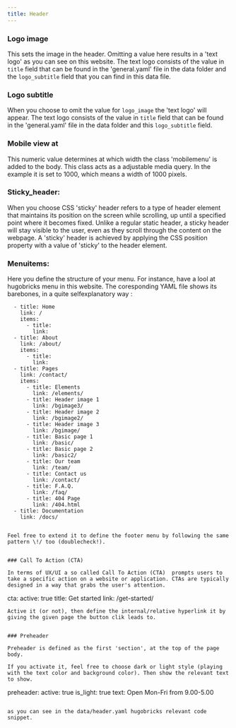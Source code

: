```yaml
---
title: Header 
---
```


### Logo image

This sets the image in the header. Omitting a value here results in a 'text logo' as you can see on this website. The text logo consists of the value in `title` field that can be found in the 'general.yaml' file in the data folder and the `logo_subtitle` field that you can find in this data file.

### Logo subtitle

When you choose to omit the value for `logo_image` the 'text logo' will appear. The text logo consists of the value in `title` field that can be found in the 'general.yaml' file in the data folder and this `logo_subtitle` field.

### Mobile view at

This numeric value determines at which width the class 'mobilemenu' is added to the body. This class acts as a adjustable media query. In the example it   is set to 1000, which means a width of 1000 pixels.



### Sticky_header: 

When you choose CSS 'sticky' header refers to a type of header element that maintains its position on the screen while scrolling, up until a specified point where it becomes fixed. Unlike a regular static header, a sticky header will stay visible to the user, even as they scroll through the content on the webpage. A 'sticky' header is achieved by applying the CSS position property with a value of 'sticky' to the header element.

### Menuitems:

Here you define the structure of your menu. For instance, have a lool at hugobricks menu in this website. The coresponding YAML file shows its barebones, in a quite selfexplanatory way :

```
  - title: Home
    link: /
    items: 
      - title:
        link:
  - title: About
    link: /about/
    items: 
      - title:
        link:
  - title: Pages
    link: /contact/
    items: 
      - title: Elements
        link: /elements/
      - title: Header image 1
        link: /bgimage3/
      - title: Header image 2
        link: /bgimage2/
      - title: Header image 3
        link: /bgimage/
      - title: Basic page 1
        link: /basic/
      - title: Basic page 2
        link: /basic2/
      - title: Our team
        link: /team/
      - title: Contact us
        link: /contact/
      - title: F.A.Q.
        link: /faq/
      - title: 404 Page
        link: /404.html
  - title: Documentation
    link: /docs/


Feel free to extend it to define the footer menu by following the same pattern \!/ too (doublecheck!).


### Call To Action (CTA)

In terms of UX/UI a so called Call To Action (CTA)  prompts users to take a specific action on a website or application. CTAs are typically designed in a way that grabs the user's attention.

```
cta:
  active: true
  title: Get started
  link: /get-started/
```
Active it (or not), then define the internal/relative hyperlink it by giving the given page the button clik leads to.


### Preheader

Preheader is defined as the first 'section', at the top of the page body.

If you activate it, feel free to choose dark or light style (playing with the text color and background color). Then show the relevant text to show.

```
preheader: 
  active: true
  is_light: true
  text: Open Mon-Fri from 9.00-5.00
```

as you can see in the data/header.yaml hugobricks relevant code snippet.

